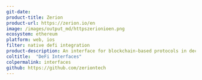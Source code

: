 ```yaml
---
git-date:
product-title: Zerion
product-url: https://zerion.io/en
image: /images/output_md/httpszerionioen.png
ecosystem: ethereum
platform: web, ios
filter: native defi integration
product-description: An interface for blockchain-based protocols in decentralized finance applications.
coltitle:  "DeFi Interfaces"
colpermalink: interfaces
github: https://github.com/zeriontech
---
```

